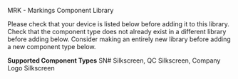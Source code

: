 MRK - Markings Component Library

Please check that your device is listed below before adding it to this library.
Check that the component type does not already exist in a different library before adding below.
Consider making an entirely new library before adding a new component type below.

__Supported Component Types__
SN# Silkscreen, QC Silkscreen, Company Logo Silkscreen